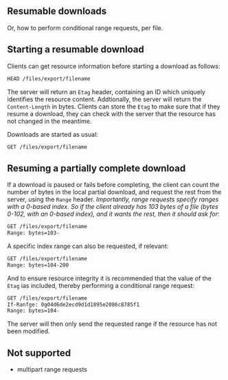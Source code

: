 
## Resumable downloads

Or, how to perform conditional range requests, per file.

## Starting a resumable download

Clients can get resource information before starting a download as follows:

```txt
HEAD /files/export/filename
```

The server will return an `Etag` header, containing an ID which uniquely identifies the resource content. Addtionally, the server will return the `Content-Length` in bytes. Clients can store the `Etag` to make sure that if they resume a download, they can check with the server that the resource has not changed in the meantime.

Downloads are started as usual:

```txt
GET /files/export/filename
```

## Resuming a partially complete download

If a download is paused or fails before completing, the client can count the number of bytes in the local partial download, and request the rest from the server, using the `Range` header. _Importantly, range requests specify ranges with a 0-based index. So if the client already has 103 bytes of a file (bytes 0-102, with an 0-based index), and it wants the rest, then it should ask for_:

```txt
GET /files/export/filename
Range: bytes=103-
```

A specific index range can also be requested, if relevant:

```txt
GET /files/export/filename
Range: bytes=104-200
```

And to ensure resource integrity it is recommended that the value of the `Etag` ias included, thereby performing a conditional range request:

```txt
GET /files/export/filename
If-Ranfge: 0g04d6de2ecd9d1d1895e2086c8785f1
Range: bytes=104-
```

The server will then only send the requested range if the resource has not been modified.

## Not supported

* multipart range requests
